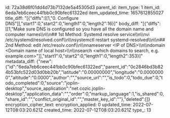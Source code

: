 id: 72a38d6f01dd4d73b7132de5a45305d3
parent_id: 
item_type: 1
item_id: 6eda7eb6ceec44fbb0c90bfec61322ed
item_updated_time: 1657612855027
title_diff: "[{\"diffs\":[[1,\"0. Configure DNS\"]],\"start1\":0,\"start2\":0,\"length1\":0,\"length2\":16}]"
body_diff: "[{\"diffs\":[[1,\"Make sure DNS is configured so you have all the domain name and computer names\\\n\\\n## 1st Method: Systemd resolve service\\\n\\\nvi /etc/systemd/resolved.conf\\\n\\\nsystemctl restart systemd-resolved\\\n\\\n## 2nd Method: edit /etc/resolv.conf\\\n\\\nnameserver &lt;IP of DNS&gt;\\\n\\\ndomain &lt;Domain name of local host&gt;\\\n\\\nsearch &lt;which domains to search, e.g. example.com&gt;\"]],\"start1\":0,\"start2\":0,\"length1\":0,\"length2\":353}]"
metadata_diff: {"new":{"id":"6eda7eb6ceec44fbb0c90bfec61322ed","parent_id":"0c2846bd3b824b53bfc522d03d0bb20b","latitude":"0.00000000","longitude":"0.00000000","altitude":"0.0000","author":"","source_url":"","is_todo":0,"todo_due":0,"todo_completed":0,"source":"joplin-desktop","source_application":"net.cozic.joplin-desktop","application_data":"","order":0,"markup_language":1,"is_shared":0,"share_id":"","conflict_original_id":"","master_key_id":""},"deleted":[]}
encryption_cipher_text: 
encryption_applied: 0
updated_time: 2022-07-12T08:03:20.621Z
created_time: 2022-07-12T08:03:20.621Z
type_: 13